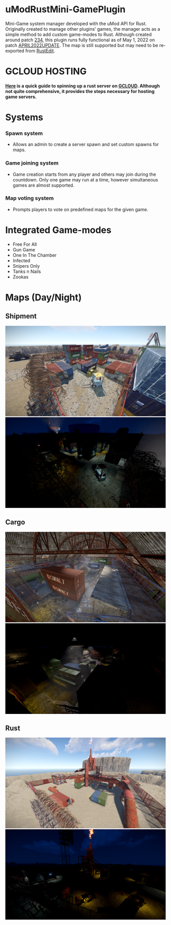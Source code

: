 # uModRustMini-GamePlugin
Mini-Game system manager developed with the uMod API for Rust. Originally created to manage other plugins’ games, the manager acts as a simple method to add custom game-modes to Rust.
Although created around patch [234](https://rust.facepunch.com/news/community-update-234), this plugin runs fully functional as of May 1, 2022 on patch [APRIL2022UPDATE](https://rust.facepunch.com/changelist/3921). The map is still supported but may need to be re-exported from [RustEdit](https://www.rustedit.io/). 

# GCLOUD HOSTING
#### [Here](/gcloudrust.pdf) is a quick guide to spinning up a rust server on [GCLOUD](https://cloud.google.com/). Although not quite comprehensive, it provides the steps necessary for hosting game servers.
# Systems
### Spawn system
* Allows an admin to create a server spawn and set custom spawns for maps.
### Game joining system
* Game creation starts from any player and others may join during the countdown. Only one game may run at a time, however simultaneous games are almost supported.
### Map voting system
* Prompts players to vote on predefined maps for the given game.
# Integrated Game-modes
* Free For All
* Gun Game
* One In The Chamber
* Infected
* Snipers Only
* Tanks n Nails
* Zookas
# Maps (Day/Night)
## Shipment
![](/Photos/ShipmentDay.png)
![](/Photos/ShipmentNight.png)
## Cargo
![](/Photos/CargoDay.png)
![](/Photos/CargoNight.png)
## Rust
![](/Photos/RustDay.png)
![](/Photos/RustNight.png)
